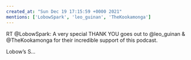 ```yaml
---
created_at: "Sun Dec 19 17:15:59 +0000 2021"
mentions: ['LobowSpark', 'leo_guinan', 'TheKookamonga']
---
```


RT @LobowSpark: A very special THANK YOU goes out to @leo_guinan &amp; @TheKookamonga for their incredible support of this podcast. 

Lobow’s S…